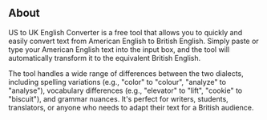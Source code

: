 ## About
US to UK English Converter is a free tool that allows you to quickly and easily convert text from American English to British English. Simply paste or type your American English text into the input box, and the tool will automatically transform it to the equivalent British English.

The tool handles a wide range of differences between the two dialects, including spelling variations (e.g., "color" to "colour", "analyze" to "analyse"), vocabulary differences (e.g., "elevator" to "lift", "cookie" to "biscuit"), and grammar nuances. It's perfect for writers, students, translators, or anyone who needs to adapt their text for a British audience.
